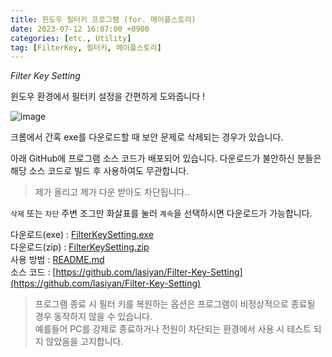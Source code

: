 ```yaml
---
title: 윈도우 필터키 프로그램 (for. 메이플스토리)
date: 2023-07-12 16:07:00 +0900
categories: [etc., Utility]
tag: [FilterKey, 필터키, 메이플스토리]
---
```


*Filter Key Setting*

윈도우 환경에서 필터키 설정을 간편하게 도와줍니다 !

![image](https://github.com/lasiyan/Filter-Key-Setting/assets/135001826/90bb1745-7d3c-4c70-a97f-af6fe7774a53)

크롬에서 간혹 exe를 다운로드할 때 보안 문제로 삭제되는 경우가 있습니다.

아래 GitHub에 프로그램 소스 코드가 배포되어 있습니다.
다운로드가 불안하신 분들은 해당 소스 코드로 빌드 후 사용하여도 무관합니다.
> 제가 올리고 제가 다운 받아도 차단됩니다..

`삭제` 또는 `차단` 주변 조그만 화살표를 눌러 `계속`을 선택하시면 다운로드가 가능합니다.


다운로드(exe) : [FilterKeySetting.exe](https://github.com/lasiyan/Filter-Key-Setting/releases/download/v2.0.0/FilterKeySetting.exe)  
다운로드(zip) : [FilterKeySetting.zip](https://github.com/lasiyan/Filter-Key-Setting/releases/download/v2.0.0/FilterKeySetting.zip)  
사용 방법 : [README.md](https://github.com/lasiyan/Filter-Key-Setting#readme)  
소스 코드 : [https://github.com/lasiyan/Filter-Key-Setting](https://github.com/lasiyan/Filter-Key-Setting)


> 프로그램 종료 시 필터 키를 복원하는 옵션은 프로그램이 비정상적으로 종료될 경우 동작하지 않을 수 있습니다.  
예를들어 PC를 강제로 종료하거나 전원이 차단되는 환경에서 사용 시 테스트 되지 않았음을 고지합니다.
